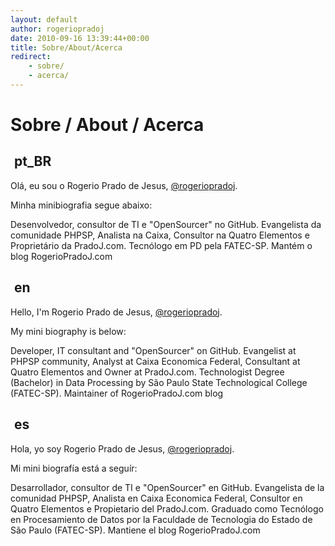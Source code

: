 ```yaml
---
layout: default
author: rogeriopradoj
date: 2010-09-16 13:39:44+00:00
title: Sobre/About/Acerca
redirect:
    - sobre/
    - acerca/
---
```


<link rel="stylesheet" href="assets/components/flags/flags.css">

# Sobre / About / Acerca

<h2><img src="data:image/gif;base64,R0lGODlhAQABAIAAAAAAAP///yH5BAEAAAAALAAAAAABAAEAAAIBRAA7" class="flag flag-br" alt="pt-BR"> pt_BR</h2>

Olá, eu sou o Rogerio Prado de Jesus, <a href="https://www.google.com/search?q=rogeriopradoj">@rogeriopradoj</a>.

Minha minibiografia segue abaixo:

Desenvolvedor, consultor de TI e "OpenSourcer" no GitHub. Evangelista da comunidade PHPSP, Analista na Caixa, Consultor na Quatro Elementos e Proprietário da PradoJ.com. Tecnólogo em PD pela FATEC-SP. Mantém o blog RogerioPradoJ.com


<h2><img src="data:image/gif;base64,R0lGODlhAQABAIAAAAAAAP///yH5BAEAAAAALAAAAAABAAEAAAIBRAA7" class="flag flag-gb" alt="en"> en</h2>

Hello, I'm Rogerio Prado de Jesus, <a href="https://www.google.com/search?q=rogeriopradoj">@rogeriopradoj</a>.

My mini biography is below:

Developer, IT consultant and "OpenSourcer" on GitHub. Evangelist at PHPSP community, Analyst at Caixa Economica Federal, Consultant at Quatro Elementos and Owner at PradoJ.com. Technologist Degree (Bachelor) in Data Processing by São Paulo State Technological College (FATEC-SP). Maintainer of RogerioPradoJ.com blog



<h2><img src="data:image/gif;base64,R0lGODlhAQABAIAAAAAAAP///yH5BAEAAAAALAAAAAABAAEAAAIBRAA7" class="flag flag-es" alt="es"> es</h2>

Hola, yo soy Rogerio Prado de Jesus, <a href="https://www.google.com/search?q=rogeriopradoj">@rogeriopradoj</a>.

Mi mini biografía está a seguír:

Desarrollador, consultor de TI e "OpenSourcer" en GitHub. Evangelista de la comunidad PHPSP, Analista en Caixa Economica Federal, Consultor en Quatro Elementos e Propietario del PradoJ.com. Graduado como Tecnólogo en Procesamiento de Datos por la Faculdade de Tecnologia do Estado de São Paulo (FATEC-SP). Mantiene el blog RogerioPradoJ.com
